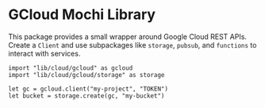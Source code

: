 # GCloud Mochi Library

This package provides a small wrapper around Google Cloud REST APIs.
Create a `Client` and use subpackages like `storage`, `pubsub`, and `functions`
to interact with services.

````mochi
import "lib/cloud/gcloud" as gcloud
import "lib/cloud/gcloud/storage" as storage

let gc = gcloud.client("my-project", "TOKEN")
let bucket = storage.create(gc, "my-bucket")
````
